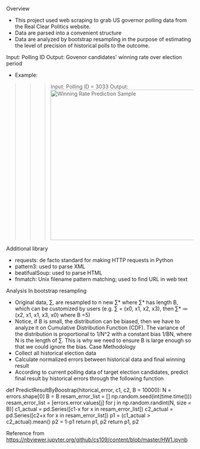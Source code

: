 
Overview
- This project used web scraping to grab US governor polling data from the Real Clear Politics website.
- Data are parsed into a convenient structure
- Data are analyzed by bootstrap resampling in the purpose of estimating the level of precision of historical polls to the outcome.

Input: Polling ID
Output: Govenor candidates' winning rate over election period
- Example:
>>> Input: Polling ID = 3033
>>> Output:  <img width="403" alt="Winning Rate Prediction Sample" src="https://user-images.githubusercontent.com/37491825/60387815-1247ec80-9a77-11e9-91eb-498281d4de4c.png">


Additional library
- requests: de facto standard for making HTTP requests in Python
- pattern3: used to parse XML
- beatifualSoup: used to parse HTML
- fnmatch: Unix filename pattern matching; used to find URL in web text


Analysis
In bootstrap resampling
- Original data, ∑, are resampled to n new ∑* where ∑* has length B, which can be customized by users (e.g. ∑ = (x0, x1, x2, x3), then ∑* ≔ (x2, x1, x1, x3, x0) where B =5)
- Notice, if B is small, the distribution can be biased, then we have to analyze it on Cumulative Distribution Function (CDF). The variance of the distribution is proportional to 1/N^2 with a constant bias 1/BN, where N is the length of ∑. This is why we need to ensure B is large enough so that we could ignore the bias.
Case Methodology
- Collect all historical election data
- Calculate normalized errors between historical data and final winning result
- According to current polling data of target election candidates, predict final result by historical errors through the following function

def PredictResultByBoostrap(hitorical_error, c1, c2, B = 10000):
N = errors.shape[0]
B = B
resam_error_list = []
np.random.seed(int(time.time()))
resam_error_list = [errors.error.values[j] for j in np.random.randint(N, size = B)]
c1_actual = pd.Series([c1-x for x in resam_error_list])
c2_actual = pd.Series([c2+x for x in resam_error_list])
p1 = (c1_actual > c2_actual).mean()
p2 = 1-p1
return p1, p2
return p1, p2

Reference from https://nbviewer.jupyter.org/github/cs109/content/blob/master/HW1.ipynb





